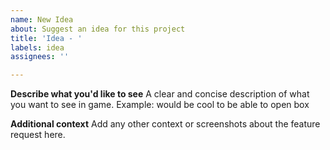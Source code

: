 ```yaml
---
name: New Idea
about: Suggest an idea for this project
title: 'Idea - '
labels: idea
assignees: ''

---
```


**Describe what you'd like to see**
A clear and concise description of what you want to see in game.
Example: would be cool to be able to open box

**Additional context**
Add any other context or screenshots about the feature request here.
